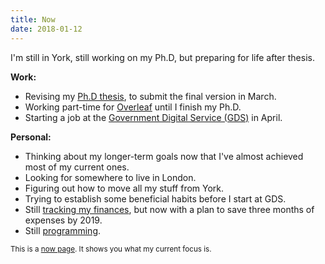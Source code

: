 ```yaml
---
title: Now
date: 2018-01-12
---
```


I'm still in York, still working on my Ph.D, but preparing for life
after thesis.

**Work:**

- Revising my [Ph.D thesis][w1], to submit the final version in March.
- Working part-time for [Overleaf][w2] until I finish my Ph.D.
- Starting a job at the [Government Digital Service (GDS)][w2] in
  April.

[w1]: https://github.com/barrucadu/phd
[w2]: https://www.overleaf.com/
[w3]: https://gds.blog.gov.uk/

**Personal:**

- Thinking about my longer-term goals now that I've almost achieved
  most of my current ones.
- Looking for somewhere to live in London.
- Figuring out how to move all my stuff from York.
- Trying to establish some beneficial habits before I start at GDS.
- Still [tracking my finances][p1], but now with a plan to save three
  months of expenses by 2019.
- Still [programming][p2].

[p1]: /posts/etc/2017-12-16-i-need-a-budget.html
[p2]: https://github.com/barrucadu

<small>This is a [now page][]. It shows you what my current focus is.</small>

[now page]:  http://nownownow.com/about
